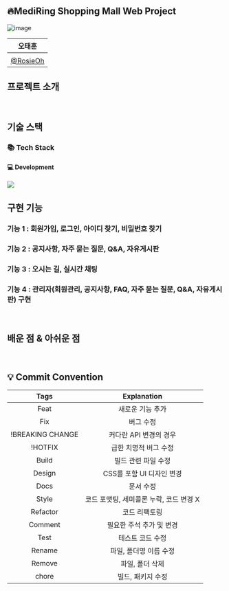  ## 🔥MediRing Shopping Mall Web Project

<p align="center">

![image](https://github.com/RosieOh/MediRing/assets/104690434/5ba5f054-fe33-4980-ab5e-0f4d05fedf16)
</p>

|      오태훈                            |                                                       
|:--------------------------------------:|
|                                        | 
| [@RosieOh](https://github.com/rosieoh) |


## 프로젝트 소개

[//]: # (<p align="justify">)

[//]: # (프로젝트 개요/동기)

[//]: # (</p>)

[//]: # ()
[//]: # (<p align="center">)

[//]: # (GIF Images)

[//]: # (</p>)

<br>

## 기술 스택

### 📚 Tech Stack 
#### 💻 Development
<img src="https://skillicons.dev/icons?i=java,spring,mariadb,javascript,jquery& perline="/>


<br>

## 구현 기능

### 기능 1 : 회원가입, 로그인, 아이디 찾기, 비밀번호 찾기

### 기능 2 : 공지사항, 자주 묻는 질문, Q&A, 자유게시판

### 기능 3 : 오시는 길, 실시간 채팅

### 기능 4 : 관리자(회원관리, 공지사항, FAQ, 자주 묻는 질문, Q&A, 자유게시판) 구현

<br>

## 배운 점 & 아쉬운 점

<p align="justify">

</p>

<br>

<!--
[js]: /images/stack/javascript.svg
[ts]: /images/stack/typescript.svg
[react]: /images/stack/react.svg
[node]: /images/stack/node.svg
-->

## 💡 Commit Convention

|       Tags       |               Explanation               |
| :--------------: | :-------------------------------------: |
|       Feat       |            새로운 기능 추가             |
|       Fix        |                버그 수정                |
| !BREAKING CHANGE |         커다란 API 변경의 경우          |
|     !HOTFIX      |          급한 치명적 버그 수정          |
|      Build       |           빌드 관련 파일 수정           |
|      Design      |        CSS를 포함 UI 디자인 변경        |
|       Docs       |                문서 수정                |
|      Style       | 코드 포맷팅, 세미콜론 누락, 코드 변경 X |
|     Refactor     |              코드 리팩토링              |
|     Comment      |        필요한 주석 추가 및 변경         |
|       Test       |            테스트 코드 수정             |
|      Rename      |         파일, 폴더명 이름 수정          |
|      Remove      |             파일, 폴더 삭제             |
|      chore       |            빌드, 패키지 수정            |
